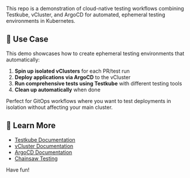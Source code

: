 This repo is a demonstration of cloud-native testing workflows combining Testkube, vCluster, and ArgoCD for automated, ephemeral testing environments in Kubernetes.

## 🎯 Use Case

This demo showcases how to create ephemeral testing environments that automatically:

1. **Spin up isolated vClusters** for each PR/test run
2. **Deploy applications via ArgoCD** to the vCluster
3. **Run comprehensive tests using Testkube** with different testing tools
4. **Clean up automatically** when done

Perfect for GitOps workflows where you want to test deployments in isolation without affecting your main cluster.

## 🔗 Learn More

- [Testkube Documentation](https://docs.testkube.io/)
- [vCluster Documentation](https://www.vcluster.com/docs)
- [ArgoCD Documentation](https://argo-cd.readthedocs.io/)
- [Chainsaw Testing](https://kyverno.github.io/chainsaw/)

Have fun!
